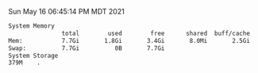 Sun May 16 06:45:14 PM MDT 2021
```bash
System Memory
               total        used        free      shared  buff/cache   available
Mem:           7.7Gi       1.8Gi       3.4Gi       8.0Mi       2.5Gi       5.6Gi
Swap:          7.7Gi          0B       7.7Gi
System Storage
379M	.
```
```bash

